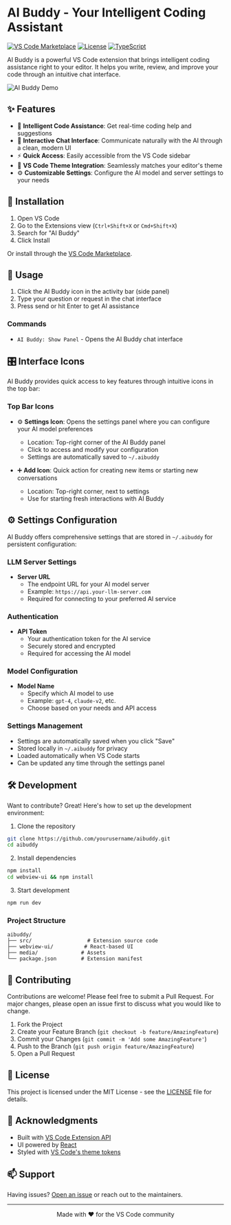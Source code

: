 # AI Buddy - Your Intelligent Coding Assistant

[![VS Code Marketplace](https://img.shields.io/visual-studio-marketplace/v/aibuddy.svg?style=flat-square&label=VS%20Code%20Marketplace&logo=visual-studio-code)](https://marketplace.visualstudio.com/items?itemName=aibuddy)
[![License](https://img.shields.io/badge/License-MIT-blue.svg?style=flat-square)](LICENSE)
[![TypeScript](https://img.shields.io/badge/Built%20With-TypeScript-blue?style=flat-square&logo=typescript)](https://www.typescriptlang.org/)

AI Buddy is a powerful VS Code extension that brings intelligent coding assistance right to your editor. It helps you write, review, and improve your code through an intuitive chat interface.

![AI Buddy Demo](media/icon.svg)

## ✨ Features

- 🤖 **Intelligent Code Assistance**: Get real-time coding help and suggestions
- 💬 **Interactive Chat Interface**: Communicate naturally with the AI through a clean, modern UI
- ⚡ **Quick Access**: Easily accessible from the VS Code sidebar
- 🎨 **VS Code Theme Integration**: Seamlessly matches your editor's theme
- ⚙️ **Customizable Settings**: Configure the AI model and server settings to your needs

## 🚀 Installation

1. Open VS Code
2. Go to the Extensions view (`Ctrl+Shift+X` or `Cmd+Shift+X`)
3. Search for "AI Buddy"
4. Click Install

Or install through the [VS Code Marketplace](https://marketplace.visualstudio.com/items?itemName=aibuddy).

## 🎯 Usage

1. Click the AI Buddy icon in the activity bar (side panel)
2. Type your question or request in the chat interface
3. Press send or hit Enter to get AI assistance

### Commands

- `AI Buddy: Show Panel` - Opens the AI Buddy chat interface

## 🎛️ Interface Icons

AI Buddy provides quick access to key features through intuitive icons in the top bar:

### Top Bar Icons
- ⚙️ **Settings Icon**: Opens the settings panel where you can configure your AI model preferences
  - Location: Top-right corner of the AI Buddy panel
  - Click to access and modify your configuration
  - Settings are automatically saved to `~/.aibuddy`

- ➕ **Add Icon**: Quick action for creating new items or starting new conversations
  - Location: Top-right corner, next to settings
  - Use for starting fresh interactions with AI Buddy

## ⚙️ Settings Configuration

AI Buddy offers comprehensive settings that are stored in `~/.aibuddy` for persistent configuration:

### LLM Server Settings
- **Server URL** 
  - The endpoint URL for your AI model server
  - Example: `https://api.your-llm-server.com`
  - Required for connecting to your preferred AI service

### Authentication
- **API Token**
  - Your authentication token for the AI service
  - Securely stored and encrypted
  - Required for accessing the AI model

### Model Configuration
- **Model Name**
  - Specify which AI model to use
  - Example: `gpt-4`, `claude-v2`, etc.
  - Choose based on your needs and API access

### Settings Management
- Settings are automatically saved when you click "Save"
- Stored locally in `~/.aibuddy` for privacy
- Loaded automatically when VS Code starts
- Can be updated any time through the settings panel

## 🛠️ Development

Want to contribute? Great! Here's how to set up the development environment:

1. Clone the repository
```bash
git clone https://github.com/yourusername/aibuddy.git
cd aibuddy
```

2. Install dependencies
```bash
npm install
cd webview-ui && npm install
```

3. Start development
```bash
npm run dev
```

### Project Structure

```
aibuddy/
├── src/                  # Extension source code
├── webview-ui/          # React-based UI
├── media/              # Assets
└── package.json        # Extension manifest
```

## 🤝 Contributing

Contributions are welcome! Please feel free to submit a Pull Request. For major changes, please open an issue first to discuss what you would like to change.

1. Fork the Project
2. Create your Feature Branch (`git checkout -b feature/AmazingFeature`)
3. Commit your Changes (`git commit -m 'Add some AmazingFeature'`)
4. Push to the Branch (`git push origin feature/AmazingFeature`)
5. Open a Pull Request

## 📝 License

This project is licensed under the MIT License - see the [LICENSE](LICENSE) file for details.

## 🙏 Acknowledgments

- Built with [VS Code Extension API](https://code.visualstudio.com/api)
- UI powered by [React](https://reactjs.org/)
- Styled with [VS Code's theme tokens](https://code.visualstudio.com/api/references/theme-color)

## 📫 Support

Having issues? [Open an issue](https://github.com/yourusername/aibuddy/issues) or reach out to the maintainers.

---

<p align="center">Made with ❤️ for the VS Code community</p>
